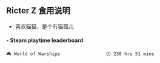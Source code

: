 ## Ricter Z 食用说明
- 喜欢猫猫，是个冇猫孤儿

<!-- steam-box start -->
#### - Steam playtime leaderboard
```text
🎮 World of Warships                 🕘 238 hrs 51 mins
```
<!-- Powered by https://github.com/YouEclipse/steam-box . -->
<!-- steam-box end -->

